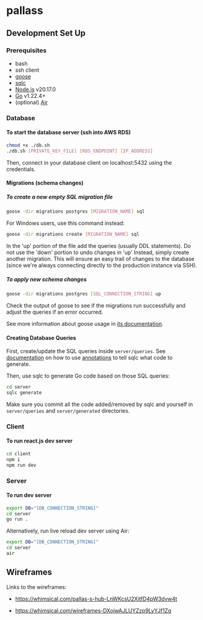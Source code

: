 # pallass

## Development Set Up

### Prerequisites

- bash
- ssh client
- [goose](https://pressly.github.io/goose/installation/)
- [sqlc](https://docs.sqlc.dev/en/stable/overview/install.html)
- [Node.js](https://nodejs.org/en/) v20.17.0
- [Go](https://go.dev/) v1.22.4+
- (optional) [Air](https://github.com/air-verse/air)

### Database

#### To start the database server (ssh into AWS RDS)

```bash
chmod +x ./db.sh
./db.sh [PRIVATE_KEY_FILE] [RDS_ENDPOINT] [IP_ADDRESS]
```

Then, connect in your database client on localhost:5432 using the credentials.

#### Migrations (schema changes)

##### To create a new empty SQL migration file

```bash
goose -dir migrations postgres [MIGRATION_NAME] sql
```

For Windows users, use this command instead:

```bash
goose -dir migrations create [MIGRATION_NAME] sql
```

In the 'up' portion of the file add the queries (usually DDL statements). Do not use the 'down' portion to undo changes in 'up' Instead, simply create another migration. This will ensure an easy trail of changes to the database (since we're always connecting directly to the production instance via SSH).

##### To apply new schema changes

```bash
goose -dir migrations postgres [SQL_CONNECTION_STRING] up
```

Check the output of goose to see if the migrations run successfully and adjust the queries if an error occurred.

See more information about goose usage in [its documentation](https://pressly.github.io/goose/documentation/annotations/).

#### Creating Database Queries

First, create/update the SQL queries inside `server/queries`. See [documentation](https://docs.sqlc.dev/en/latest/howto/select.html) on how to use [annotations](https://docs.sqlc.dev/en/latest/howto/named_parameters.html) to tell sqlc what code to generate.

Then, use sqlc to generate Go code based on those SQL queries:

```bash
cd server
sqlc generate
```

Make sure you commit all the code added/removed by sqlc and yourself in `server/queries` and `server/generated` directories.

### Client

#### To run react.js dev server

```bash
cd client
npm i
npm run dev
```

### Server

#### To run dev server

```bash
export DB="[DB_CONNECTION_STRING]"
cd server
go run .
```

Alternatively, run live reload dev server using Air:

```bash
export DB="[DB_CONNECTION_STRING]"
cd server
air
```

## Wireframes

Links to the wireframes:

- https://whimsical.com/pallas-s-hub-LnWKcsU2XitfD4pW3dvw4t

- https://whimsical.com/wireframes-DXojwAJLUYZzp9LyYJf1Zq
